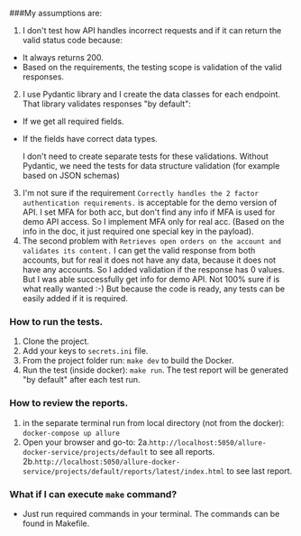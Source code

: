 
###My assumptions are:
1. I don't test how API handles incorrect requests and if it can return the valid status code because:
- It always returns 200.
- Based on the requirements, the testing scope is validation of the valid responses.
2. I use Pydantic library and I create the data classes for each endpoint. That library validates responses 
"by default":
- If we get all required fields.
- If the fields have correct data types.
  
  I don't need to create separate tests for these validations. Without Pydantic, we need the tests for data structure validation 
  (for example based on JSON schemas)
3. I'm not sure if the requirement `Correctly handles the 2 factor authentication requirements.` is acceptable for
the demo version of API. I set MFA for both acc, but don't find any info if MFA is used for demo API access. So I 
implement MFA only for real acc. (Based on the info in the doc, it just required one special key in the payload).
4. The second problem with `Retrieves open orders on the account and validates its content.` I can get the valid
response from both accounts, but for real it does not have any data, because it does not have any accounts. So I added
validation if the response has 0 values. But I was able successfully get info for demo API. Not 100% sure if is what 
really wanted :-) But because the code is ready, any tests can be easily added if it is required.

### How to run the tests.
1. Clone the project.
2. Add your keys to `secrets.ini` file.
3. From the project folder run: `make dev` to build the Docker.
4. Run the test (inside docker): `make run`. The test report will be generated "by default" after 
each test run.

### How to review the reports.
1. in the separate terminal run from local directory (not from the docker): `docker-compose up allure`
2. Open your browser and go-to: 
2a.`http://localhost:5050/allure-docker-service/projects/default` to see all reports.
2b.`http://localhost:5050/allure-docker-service/projects/default/reports/latest/index.html` to see last report.

### What if I can execute `make` command? 
- Just run required commands in your terminal. The commands can be found in Makefile. 



